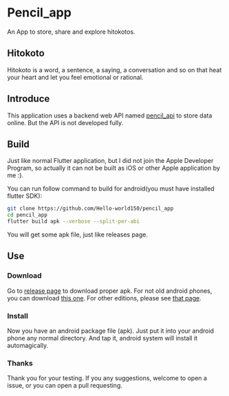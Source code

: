 # Pencil_app

An App to store, share and explore hitokotos.

## Hitokoto

Hitokoto is a word, a sentence, a saying, a conversation and so on that heat your heart and let you feel emotional or rational.

## Introduce

This application uses a backend web API named [pencil_api](https://github.com/Hello-world150/pencil_api) to store data online. 
But the API is not developed fully.

## Build

Just like normal Flutter application, but I did not join the Apple Developer Program, 
so actually it can not be built as iOS or other Apple application by me :).

You can run follow command to build for android(you must have installed flutter SDK):
```bash
git clone https://github.com/Hello-world150/pencil_app
cd pencil_app
flutter build apk --verbose --split-per-abi
```

You will get some apk file, just like releases page.

## Use

### Download
Go to [release page](https://github.com/Hello-world150/pencil_app/releases/latest) to download proper apk. 
For not old android phones, you can download [this one](https://github.com/Hello-world150/pencil_app/releases/download/v1.0.1/app-arm64-v8a-release.apk). 
For other editions, please see [that page](https://github.com/Hello-world150/pencil_app/releases/tag/v1.0.1).

### Install
Now you have an android package file (apk). Just put it into your android phone any normal directory. And tap it, android system will install it automagically.

### Thanks
Thank you for your testing. If you any suggestions, welcome to open a issue, or you can open a pull requesting. 

